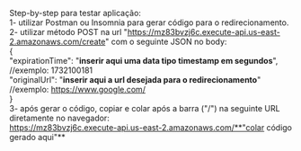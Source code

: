 Step-by-step para testar aplicação:  
1- utilizar Postman ou Insomnia para gerar código para o redirecionamento.  
2- utilizar método POST na url "https://mz83bvzj6c.execute-api.us-east-2.amazonaws.com/create" com o seguinte JSON no body:  
{  
	"expirationTime": "**inserir aqui uma data tipo timestamp em segundos**", //exemplo: 1732100181  
 "originalUrl": "**inserir aqui a url desejada para o redirecionamento**" //exemplo: https://www.google.com/  
 }  
3- após gerar o código, copiar e colar após a barra ("/") na seguinte URL diretamente no navegador:  
https://mz83bvzj6c.execute-api.us-east-2.amazonaws.com/**"colar código gerado aqui"**
